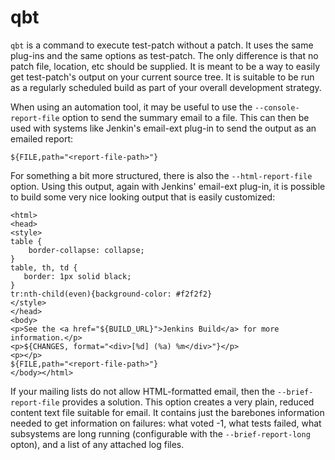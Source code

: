 <!---
  Licensed to the Apache Software Foundation (ASF) under one
  or more contributor license agreements.  See the NOTICE file
  distributed with this work for additional information
  regarding copyright ownership.  The ASF licenses this file
  to you under the Apache License, Version 2.0 (the
  "License"); you may not use this file except in compliance
  with the License.  You may obtain a copy of the License at

    http://www.apache.org/licenses/LICENSE-2.0

  Unless required by applicable law or agreed to in writing,
  software distributed under the License is distributed on an
  "AS IS" BASIS, WITHOUT WARRANTIES OR CONDITIONS OF ANY
  KIND, either express or implied.  See the License for the
  specific language governing permissions and limitations
  under the License.
-->

qbt
===

`qbt` is a command to execute test-patch without a patch.  It uses
the same plug-ins and the same options as test-patch.  The only
difference is that no patch file, location, etc should be supplied.
It is meant to be a way to easily get test-patch's output on your
current source tree.  It is suitable to be run as a regularly
scheduled build as part of your overall development strategy.

When using an automation tool, it may be useful to use the
`--console-report-file` option to send the summary email to a
file. This can then be used with systems like Jenkin's
email-ext plug-in to send the output as an emailed report:

```
${FILE,path="<report-file-path>"}
```

For something a bit more structured, there is also the `--html-report-file`
option.  Using this output, again with Jenkins' email-ext plug-in, it is
possible to build some very nice looking output that is easily customized:

```
<html>
<head>
<style>
table {
    border-collapse: collapse;
}
table, th, td {
   border: 1px solid black;
}
tr:nth-child(even){background-color: #f2f2f2}
</style>
</head>
<body>
<p>See the <a href="${BUILD_URL}">Jenkins Build</a> for more information.</p>
<p>${CHANGES, format="<div>[%d] (%a) %m</div>"}</p>
<p></p>
${FILE,path="<report-file-path>"}
</body></html>
```

If your mailing lists do not allow HTML-formatted email, then the `--brief-report-file`
provides a solution.  This option creates a very plain, reduced content text file
suitable for email.  It contains just the barebones information needed to get
information on failures: what voted -1, what tests failed, what subsystems are long
running (configurable with the `--brief-report-long` opton), and a list of any
attached log files.
